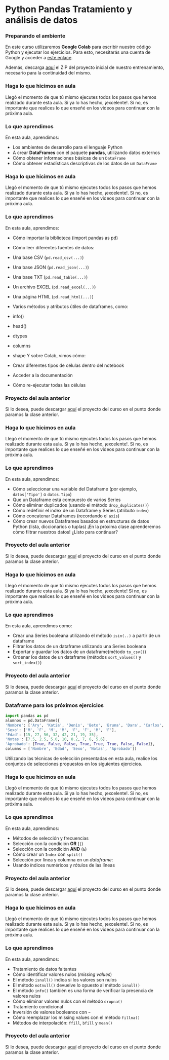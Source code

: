 # Python Pandas Tratamiento y análisis de datos

### Preparando el ambiente

En este curso utilizaremos **Google Colab** para escribir nuestro código Python y ejecutar los ejercicios. Para esto, necesitarás una cuenta de Google y acceder a [este enlace](https://colab.research.google.com/ "este enlace").

Además, descarga [aquí](https://github.com/alura-es-cursos/1792-introducao-python-pandas/raw/1792-Aula1/1792-Aula1.zip "aquí") el ZIP del proyecto inicial de nuestro entrenamiento, necesario para la continuidad del mismo.

### Haga lo que hicimos en aula

Llegó el momento de que tú mismo ejecutes todos los pasos que hemos realizado durante esta aula. Si ya lo has hecho, ¡excelente!. Si no, es importante que realices lo que enseñé en los videos para continuar con la próxima aula.

### Lo que aprendimos

En esta aula, aprendimos:

- Los ambientes de desarrollo para el lenguaje Python
- A crear **DataFrames** con el paquete **pandas**, utilizando datos externos
- Cómo obtener informaciones básicas de un `DataFrame`
- Cómo obtener estadísticas descriptivas de los datos de un `DataFrame`

### Haga lo que hicimos en aula

Llegó el momento de que tú mismo ejecutes todos los pasos que hemos realizado durante esta aula. Si ya lo has hecho, ¡excelente!. Si no, es importante que realices lo que enseñé en los videos para continuar con la próxima aula.

### Lo que aprendimos

En esta aula, aprendimos:

- Cómo importar la biblioteca (import pandas as pd)
- Cómo leer diferentes fuentes de datos:
 - Una base CSV (`pd.read_csv(...)`)
 - Una base JSON (`pd.read_json(...)`)
 - Una base TXT (`pd.read_table(...)`)
 - Un archivo EXCEL (`pd.read_excel(...)`)
 - Una página HTML (`pd.read_html(...)`)
- Varios métodos y atributos útiles de dataframes, como:
 - info()
 - head()
 - dtypes
 - columns
 - shape
Y sobre Colab, vimos cómo:

- Crear diferentes tipos de células dentro del notebook
- Acceder a la documentación
- Cómo re-ejecutar todas las células

### Proyecto del aula anterior

Si lo desea, puede descargar [aquí](https://github.com/alura-es-cursos/1792-introducao-python-pandas/raw/1792-Aula3/1792-Aula3.zip "aquí") el proyecto del curso en el punto donde paramos la clase anterior.

### Haga lo que hicimos en aula

Llegó el momento de que tú mismo ejecutes todos los pasos que hemos realizado durante esta aula. Si ya lo has hecho, ¡excelente!. Si no, es importante que realices lo que enseñé en los videos para continuar con la próxima aula.

### Lo que aprendimos

En esta aula, aprendimos:

- Cómo seleccionar una variable del Dataframe (por ejemplo, `datos['Tipo']` o `datos.Tipo`)
- Que un Dataframe está compuesto de varios Series
- Cómo eliminar duplicados (usando el método `drop_duplicates()`)
- Cómo redefinir el index de un Dataframe y Series (atributo `index`)
- Cómo concatenar Dataframes (recordando el `axis`)
- Cómo crear nuevos Dataframes basados en estructuras de datos Python (lista, diccionarios o tuplas)
¡En la próxima clase aprenderemos cómo filtrar nuestros datos! ¿Listo para continuar?

### Proyecto del aula anterior

Si lo desea, puede descargar [aquí](https://github.com/alura-es-cursos/1792-introducao-python-pandas/raw/1792-Aula4/1792-Aula4.zip "aquí") el proyecto del curso en el punto donde paramos la clase anterior.

### Haga lo que hicimos en aula

Llegó el momento de que tú mismo ejecutes todos los pasos que hemos realizado durante esta aula. Si ya lo has hecho, ¡excelente! Si no, es importante que realices lo que enseñé en los videos para continuar con la próxima aula.

### Lo que aprendimos

En esta aula, aprendimos como:

- Crear una Series booleana utilizando el método `isin(..)` a partir de un dataframe
- Filtrar los datos de un dataframe utilizando una Series booleana
- Exportar y guardar los datos de un dataframe(método `to_csv()`)
- Ordenar los datos de un dataframe (métodos `sort_values()` y `sort_index()`)

### Proyecto del aula anterior

Si lo desea, puede descargar [aquí](https://github.com/alura-es-cursos/1792-introducao-python-pandas/raw/1792-Aula5/1792-Aula5.zip "aquí") el proyecto del curso en el punto donde paramos la clase anterior.

### Dataframe para los próximos ejercicios

```python
import pandas as pd
alumnos = pd.DataFrame({
'Nombre': ['Ary', 'Katia', 'Denis', 'Beto', 'Bruna', 'Dara', 'Carlos', 'Alice'], 
'Sexo': ['M', 'F', 'M', 'M', 'F', 'F', 'M', 'F'], 
'Edad': [15, 27, 56, 32, 42, 21, 19, 35], 
'Notas': [7.5, 2.5, 5.0, 10, 8.2, 7, 6, 5.6], 
'Aprobado': [True, False, False, True, True, True, False, False]},
columns = ['Nombre', 'Edad', 'Sexo', 'Notas', 'Aprobado'])
```

Utilizando las técnicas de selección presentadas en esta aula, realice los conjuntos de selecciones propuestos en los siguientes ejercicios.


### Haga lo que hicimos en aula

Llegó el momento de que tú mismo ejecutes todos los pasos que hemos realizado durante esta aula. Si ya lo has hecho, ¡excelente!. Si no, es importante que realices lo que enseñé en los videos para continuar con la próxima aula.

### Lo que aprendimos

En esta aula, aprendimos:

- Métodos de selección y frecuencias
 - Selección con la condición **OR** (`|`)
 - Selección con la condición **AND** (`&`)
- Cómo crear un `Index` con `split()`
- Selección por línea y columna en un *dataframe*:
 - Usando índices numéricos y rótulos de las líneas
 
 ### Proyecto del aula anterior
 
 Si lo desea, puede descargar [aquí](https://github.com/alura-es-cursos/1792-introducao-python-pandas/raw/1792-Aula6/1792-Aula6.zip "aquí") el proyecto del curso en el punto donde paramos la clase anterior.

 ### Haga lo que hicimos en aula

Llegó el momento de que tú mismo ejecutes todos los pasos que hemos realizado durante esta aula. Si ya lo has hecho, ¡excelente!. Si no, es importante que realices lo que enseñé en los videos para continuar con la próxima aula.

### Lo que aprendimos

En esta aula, aprendimos:

- Tratamiento de datos faltantes
- Cómo identificar valores nulos (*missing values*)
 - El método `isnull()` indica si los valores son nulos
 - El método `notnull()` devuelve lo opuesto al método `isnull()`
 - El método `info()` también es una forma de verificar la presencia de valores nulos
- Cómo eliminar valores nulos con el método `dropna()`
- Tratamiento condicional
- Inversión de valores booleanos con `~`
- Cómo reemplazar los missing values con el método `fillna()`
- Métodos de interpolación: `ffill`, `bfill` y `mean()`

### Proyecto del aula anterior

Si lo desea, puede descargar [aquí](https://github.com/alura-es-cursos/1792-introducao-python-pandas/raw/1792-Aula7/1792-aula7.zip "aquí") el proyecto del curso en el punto donde paramos la clase anterior.